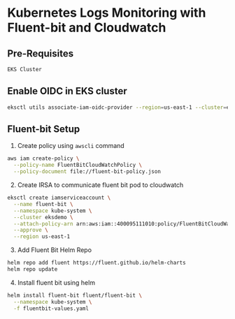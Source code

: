 # Kubernetes Logs Monitoring with Fluent-bit and Cloudwatch

## Pre-Requisites

```bash
EKS Cluster
```

## Enable OIDC in EKS cluster

```bash
eksctl utils associate-iam-oidc-provider --region=us-east-1 --cluster=eksdemo --approve
```

## Fluent-bit Setup

1. Create policy using ```awscli``` command

```bash
aws iam create-policy \
  --policy-name FluentBitCloudWatchPolicy \
  --policy-document file://fluent-bit-policy.json
```

2. Create IRSA to communicate fluent bit pod to cloudwatch

```bash
eksctl create iamserviceaccount \
  --name fluent-bit \
  --namespace kube-system \
  --cluster eksdemo \
  --attach-policy-arn arn:aws:iam::400095111010:policy/FluentBitCloudWatchPolicy \
  --approve \
  --region us-east-1
```

3. Add Fluent Bit Helm Repo

```bash
helm repo add fluent https://fluent.github.io/helm-charts
helm repo update
```

4. Install fluent bit using helm

```bash
helm install fluent-bit fluent/fluent-bit \
  --namespace kube-system \
  -f fluentbit-values.yaml
```